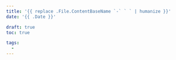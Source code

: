 ```yaml
---
title: '{{ replace .File.ContentBaseName `-` ` ` | humanize }}'
date: '{{ .Date }}'

draft: true
toc: true

tags:
  -
---
```

